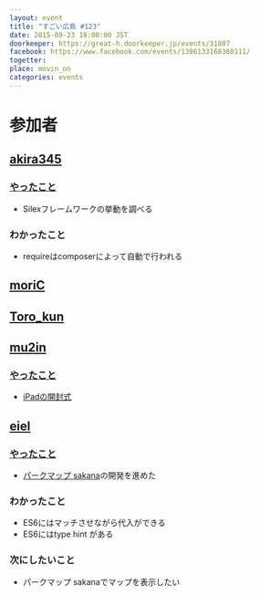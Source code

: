 ```yaml
---
layout: event
title: "すごい広島 #123"
date: 2015-09-23 18:00:00 JST
doorkeeper: https://great-h.doorkeeper.jp/events/31807
facebook: https://www.facebook.com/events/1386133168360111/
togetter:
place: movin_on
categories: events
---
```


# 参加者


## [akira345](https://github.com/akira345)

### [やったこと](https://github.com/great-h/great-h.github.io/issues/1712)

* Silexフレームワークの挙動を調べる

### わかったこと

* requireはcomposerによって自動で行われる


## [moriC](https://github.com/moriC)


## [Toro_kun](https://twitter.com/Toro_kun)


## [mu2in](http://twitter.com/mu2in)

### [やったこと](https://github.com/great-h/great-h.github.io/issues/1711)

* [iPadの開封式](https://twitter.com/mu2in/status/646636422208684038)


## [eiel](http://eiel.info/)

### [やったこと](https://github.com/great-h/great-h.github.io/issues/1713)

* [パークマップ sakana](https://github.com/parkmap-h/sakana/)の開発を進めた

### わかったこと

* ES6にはマッチさせながら代入ができる
* ES6にはtype hint がある

### 次にしたいこと

* パークマップ sakanaでマップを表示したい
